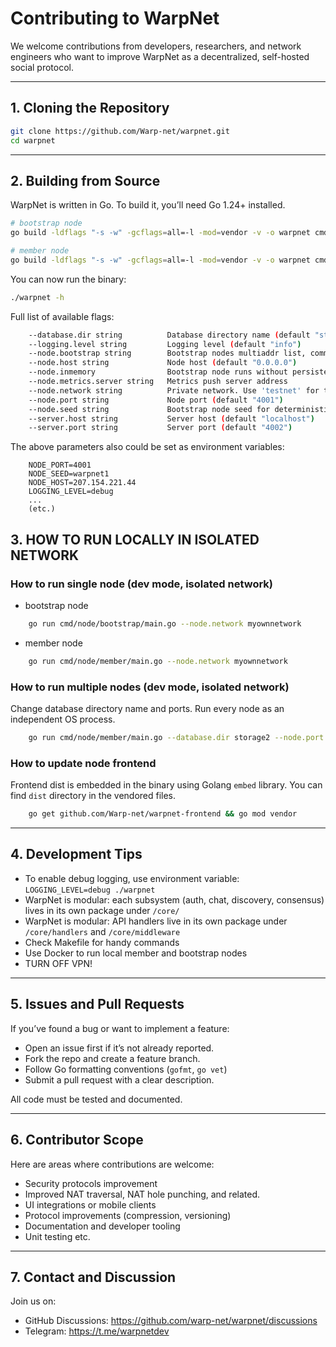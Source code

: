 # Contributing to WarpNet

We welcome contributions from developers, researchers, and network engineers who want to improve WarpNet 
as a decentralized, self-hosted social protocol.

---

## 1. Cloning the Repository

```bash
git clone https://github.com/Warp-net/warpnet.git
cd warpnet
```

---

## 2. Building from Source

WarpNet is written in Go. To build it, you’ll need Go 1.24+ installed.

```bash
# bootstrap node
go build -ldflags "-s -w" -gcflags=all=-l -mod=vendor -v -o warpnet cmd/node/bootstrap/main.go
```

```bash
# member node
go build -ldflags "-s -w" -gcflags=all=-l -mod=vendor -v -o warpnet cmd/node/member/main.go
```

You can now run the binary:

```bash
./warpnet -h
```
Full list of available flags:

```bash 
    --database.dir string          Database directory name (default "storage")
    --logging.level string         Logging level (default "info")
    --node.bootstrap string        Bootstrap nodes multiaddr list, comma separated
    --node.host string             Node host (default "0.0.0.0")
    --node.inmemory                Bootstrap node runs without persistent storage
    --node.metrics.server string   Metrics push server address
    --node.network string          Private network. Use 'testnet' for testing env. (default "testnet")
    --node.port string             Node port (default "4001")
    --node.seed string             Bootstrap node seed for deterministic ID generation (random string)
    --server.host string           Server host (default "localhost")
    --server.port string           Server port (default "4002")
```
The above parameters also could be set as environment variables:
```
    NODE_PORT=4001
    NODE_SEED=warpnet1
    NODE_HOST=207.154.221.44
    LOGGING_LEVEL=debug 
    ...
    (etc.)
```
## 3. HOW TO RUN LOCALLY IN ISOLATED NETWORK

### How to run single node (dev mode, isolated network)
- bootstrap node
```bash 
    go run cmd/node/bootstrap/main.go --node.network myownnetwork
```
- member node
```bash 
    go run cmd/node/member/main.go --node.network myownnetwork
```

### How to run multiple nodes (dev mode, isolated network)
Change database directory name and ports. Run every node as an independent OS process.
```bash 
    go run cmd/node/member/main.go --database.dir storage2 --node.port 4021 --server.port 4022 --node.network myownnetwork
```

### How to update node frontend
Frontend dist is embedded in the binary using Golang `embed` library. You can find `dist` directory in the vendored files.
```bash 
    go get github.com/Warp-net/warpnet-frontend && go mod vendor
```

---

## 4. Development Tips

* To enable debug logging, use environment variable:
  `LOGGING_LEVEL=debug ./warpnet`
* WarpNet is modular: each subsystem (auth, chat, discovery, consensus) lives in its own package under `/core/`
* WarpNet is modular: API handlers live in its own package under `/core/handlers` and `/core/middleware`
* Check Makefile for handy commands
* Use Docker to run local member and bootstrap nodes
* TURN OFF VPN!

---

## 5. Issues and Pull Requests

If you’ve found a bug or want to implement a feature:

* Open an issue first if it’s not already reported.
* Fork the repo and create a feature branch.
* Follow Go formatting conventions (`gofmt`, `go vet`)
* Submit a pull request with a clear description.

All code must be tested and documented.

---

## 6. Contributor Scope

Here are areas where contributions are welcome:

* Security protocols improvement
* Improved NAT traversal, NAT hole punching, and related.
* UI integrations or mobile clients
* Protocol improvements (compression, versioning)
* Documentation and developer tooling
* Unit testing etc.

---

## 7. Contact and Discussion

Join us on:

* GitHub Discussions: https://github.com/warp-net/warpnet/discussions
* Telegram: https://t.me/warpnetdev

